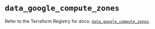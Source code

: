 # `data_google_compute_zones`

Refer to the Terraform Registry for docs: [`data_google_compute_zones`](https://registry.terraform.io/providers/hashicorp/google-beta/6.49.3/docs/data-sources/google_compute_zones).
